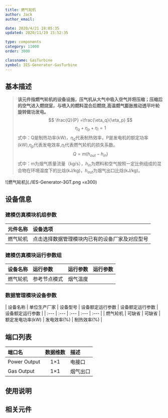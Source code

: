 ```yaml
---
title: 燃气轮机
author: Jack
author_email:

date: 2020/4/21 18:05:35
updated: 2020/11/19 15:52:35

type: components
category: 11000
order: 3000

classname: GasTurbine
symbol: IES-Generator-GasTurbine
---
```

## 基本描述

> **该元件指燃气轮机的设备设施，压气机从大气中吸入空气并将压缩；压缩后的空气进入燃烧室，与喷入的燃料混合后燃烧,高温燃气膨胀推动透平叶轮旋转做功发电。**
> $$ \frac{Q}{P} =\frac{\eta_q}{\eta_p} $$
> $$ \eta_q + \eta_p+\eta_l = 1$$
> 式中：Q是制热功率(kW)，$\eta_q$代表制热效率，P是发电机的额定功率(kW),$\eta_p$代表发电效率,$\eta_l$代表燃气轮机的损失系数。
> $$ Q = m(h_{out}-h_{in}) $$
> 式中：m为烟气质量流量（kg/s），$h_{in}$为燃料和空气按照一定比例组成的混合物在环境温度下的比焓(kJ/kg)，$h_{out}$为烟气出口比焓(kJ/kg)。


![燃气轮机](./IES-Generator-3GT.png =x300)


## 设备信息

### 建模仿真模块机组参数
| 元件名称 | 设备选项 |
| :--- | :--- |
| 燃气轮机 |  点击选择数据管理模块内已有的设备厂家及对应型号 |

### 建模仿真模块运行参数组
| 设备名称 |  运行参数  |  运行参数  |  运行参数  |
| :--- | :--- | :--- | :--- |
| 燃气轮机 |  参考节点模式 | 烟气温度 |    |

### 数据管理模块设备参数
| 设备名称 | 单位生产厂家 | 设备型号 | 设备额定运行参数 | 设备额定运行参数 | 设备额定运行参数 |
| :--- | :--- | :--- | :--- | :--- |
| 燃气轮机 |  可缺省 | 可缺省 | 额定发电功率(kW) | 发电效率(%) | 制热效率(%)  |


## 端口列表

| 端口名 | 数据维数 | 描述 |
| :--- | :--:  | :--- |
|  Power Output | 1×1  | 电接口  |
|  Gas Output | 1×1  | 烟气出口  |


## 使用说明



## 相关元件